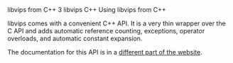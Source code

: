 <refmeta>
  <refentrytitle>libvips from C++</refentrytitle>
  <manvolnum>3</manvolnum>
  <refmiscinfo>libvips</refmiscinfo>
</refmeta>

<refnamediv>
  <refname>C++</refname>
  <refpurpose>Using libvips from C++</refpurpose>
</refnamediv>

libvips comes with a convenient C++ API. It is a very thin wrapper over the 
C API and adds automatic reference counting, exceptions, operator 
overloads, and automatic constant expansion. 

The documentation for this API is in a [different part of the
website](https://libvips.github.io/libvips/API/current/cpp).
